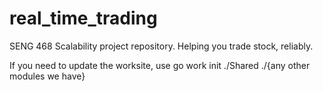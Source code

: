 # real_time_trading
SENG 468 Scalability project repository. Helping you trade stock, reliably.


If you need to update the worksite, use go work init ./Shared ./{any other modules we have}